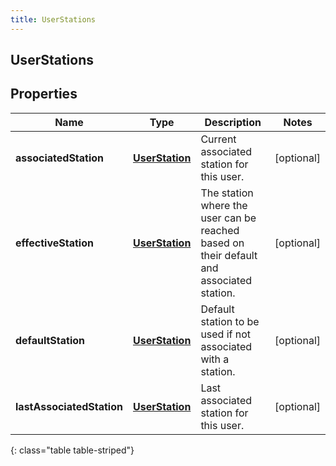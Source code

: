```yaml
---
title: UserStations
---
```


## UserStations

## Properties

| Name                      | Type                                                   | Description                                                                              | Notes      |
| ------------------------- | ------------------------------------------------------ | ---------------------------------------------------------------------------------------- | ---------- |
| **associatedStation**     | <!----><!---->[**UserStation**](UserStation.md)<!----> | Current associated station for this user.                                                | [optional] |
| **effectiveStation**      | <!----><!---->[**UserStation**](UserStation.md)<!----> | The station where the user can be reached based on their default and associated station. | [optional] |
| **defaultStation**        | <!----><!---->[**UserStation**](UserStation.md)<!----> | Default station to be used if not associated with a station.                             | [optional] |
| **lastAssociatedStation** | <!----><!---->[**UserStation**](UserStation.md)<!----> | Last associated station for this user.                                                   | [optional] |

{: class="table table-striped"}
